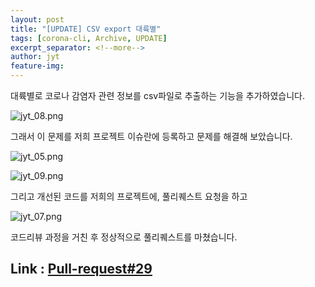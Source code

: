 ```yaml
---
layout: post
title: "[UPDATE] CSV export 대륙별"
tags: [corona-cli, Archive, UPDATE]
excerpt_separator: <!--more-->
author: jyt
feature-img: 
---
```


대륙별로 코로나 감염자 관련 정보를 csv파일로 추출하는 기능을 추가하였습니다.

<!--more-->

![jyt_08.png](/2020-2-OSS-2/assets/img/jyt_08.png)

그래서 이 문제를 저희 프로젝트 이슈란에 등록하고 문제를 해결해 보았습니다.

![jyt_05.png](/2020-2-OSS-2/assets/img/jyt_05.png)

![jyt_09.png](/2020-2-OSS-2/assets/img/jyt_09.png)

그리고 개선된 코드를 저희의 프로젝트에, 풀리퀘스트 요청을 하고

![jyt_07.png](/2020-2-OSS-2/assets/img/jyt_07.png)

코드리뷰 과정을 거친 후 정상적으로 풀리퀘스트를 마쳤습니다.

## Link : [Pull-request#29](https://github.com/20-2-SKKU-OSS/2020-2-OSS-2/pull/29)
